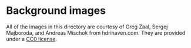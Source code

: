 # Background images #

All of the images in this directory are courtesy of Greg Zaal, Sergej Majboroda, and Andreas Mischok from hdrihaven.com. They are provided under a [CC0 license](https://www.hdrihaven.com/p/license.php).